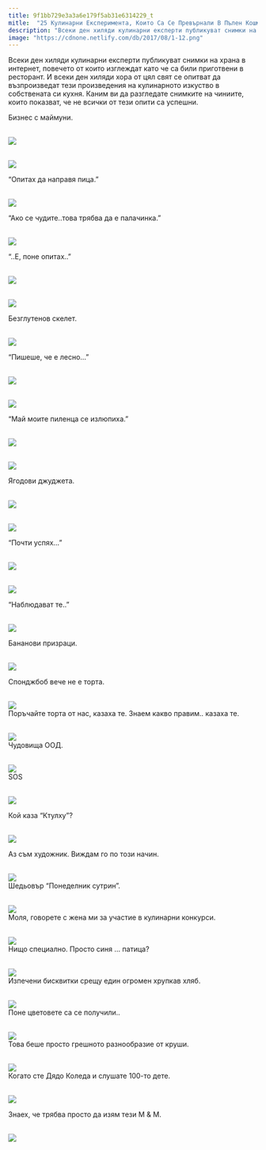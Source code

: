 ```yaml
---
title: 9f1bb729e3a3a6e179f5ab31e6314229_t
mitle:  "25 Кулинарни Експеримента, Които Са Се Превърнали В Пълен Кошмар!"
description: "Всеки ден хиляди кулинарни експерти публикуват снимки на храна в интернет, повечето от които изглеждат като че са били приготвени в ресторант. И всеки ден хиляди хо"
image: "https://cdnone.netlify.com/db/2017/08/1-12.png"
---
```


 <p>Всеки ден хиляди кулинарни експерти публикуват снимки на храна в интернет, повечето от които изглеждат като че са били приготвени в ресторант. И всеки ден хиляди хора от цял ​​свят се опитват да възпроизведат тези произведения на кулинарното изкуство в собствената си кухня. Каним ви да разгледате снимките на чиниите, които показват, че не всички от тези опити са успешни.</p>      <p>Бизнес с маймуни.</p> <p> <br/><img src="https://cdnone.netlify.com/db/2017/08/1-12.png"/></p> <p> <br/><img src="https://cdnone.netlify.com/db/2017/08/2-10.png"/></p>      <p>“Опитах да направя пица.”</p> <p> <br/><img src="https://cdnone.netlify.com/db/2017/08/3-88.jpg"/><br/></p> <p>“Ако се чудите..това трябва да е палачинка.”</p> <p> <br/><img src="https://cdnone.netlify.com/db/2017/08/4-81.jpg"/><br/></p>      <p>“..Е, поне опитах..”</p> <p> <br/><img src="https://cdnone.netlify.com/db/2017/08/5-12.png"/></p> <p> <br/><img src="https://cdnone.netlify.com/db/2017/08/6-11.png"/></p> <p>Безглутенов скелет.</p> <p> <br/><img src="https://cdnone.netlify.com/db/2017/08/7-10.png"/></p> <p>“Пишеше, че е лесно…”</p>      <p> <br/><img src="https://cdnone.netlify.com/db/2017/08/8-7.png"/></p> <p> <br/><img src="https://cdnone.netlify.com/db/2017/08/9-10.png"/></p> <p>“Май моите пиленца се излюпиха.”</p> <p> <br/><img src="https://cdnone.netlify.com/db/2017/08/10-10.png"/></p>      <p> <br/><img src="https://cdnone.netlify.com/db/2017/08/11-10.png"/></p> <p>Ягодови джуджета.</p> <p> <br/><img src="https://cdnone.netlify.com/db/2017/08/12-9.png"/></p> <p> <br/><img src="https://cdnone.netlify.com/db/2017/08/13-7.png"/></p> <p>“Почти успях…”</p> <p> <br/><img src="https://cdnone.netlify.com/db/2017/08/14-8.png"/></p> <p> <br/><img src="https://cdnone.netlify.com/db/2017/08/15-6.png"/></p> <p>“Наблюдават те..”</p> <p> <br/><img src="https://cdnone.netlify.com/db/2017/08/16-7.png"/></p> <p>Бананови призраци.</p> <p> <br/><img src="https://cdnone.netlify.com/db/2017/08/20-2.png"/></p> <p>Спонджбоб вече не е торта.</p> <p> <br/><img src="https://cdnone.netlify.com/db/2017/04/1-39.jpg"/><br/> Поръчайте торта от нас, казаха те. Знаем какво правим.. казаха те.</p> <p> <br/><img src="https://cdnone.netlify.com/db/2017/04/2-37.jpg"/><br/> Чудовища ООД.</p> <p> <br/><img src="https://cdnone.netlify.com/db/2017/04/3-37.jpg"/><br/> SOS</p> <p> <br/><img src="https://cdnone.netlify.com/db/2017/04/4-35.jpg"/><br/></p> <p>Кой каза “Ктулху”?</p> <p> <br/><img src="https://cdnone.netlify.com/db/2017/04/5-34.jpg"/><br/></p> <p> Аз съм художник. Виждам го по този начин.</p> <p> <br/><img src="https://cdnone.netlify.com/db/2017/04/6-34.jpg"/><br/> Шедьовър “Понеделник сутрин”.</p> <p> <br/><img src="https://cdnone.netlify.com/db/2017/04/7-33.jpg"/><br/> Моля, говорете с жена ми за участие в кулинарни конкурси.</p> <p> <br/><img src="https://cdnone.netlify.com/db/2017/04/8-32.jpg"/><br/> Нищо специално. Просто синя … патица?</p> <p> <br/><img src="https://cdnone.netlify.com/db/2017/04/9-32.jpg"/><br/> Изпечени бисквитки срещу един огромен хрупкав хляб.</p> <p> <br/><img src="https://cdnone.netlify.com/db/2017/04/10-30.jpg"/><br/> Поне цветовете са се получили..</p> <p> <br/><img src="https://cdnone.netlify.com/db/2017/04/11-29.jpg"/><br/> Това беше просто грешното разнообразие от круши.</p> <p> <br/><img src="https://cdnone.netlify.com/db/2017/04/12-28.jpg"/><br/> Когато сте Дядо Коледа и слушате 100-то дете.</p> <p> <br/><img src="https://cdnone.netlify.com/db/2017/04/13-26.jpg"/><br/></p> <p> Знаех, че трябва просто да изям тези M &amp; M.</p> <p> <br/><img src="https://cdnone.netlify.com/db/2017/04/14-25.jpg"/><br/></p>       